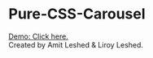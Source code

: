 # Pure-CSS-Carousel
<a href="https://liroyleshed.github.io/Pure-CSS-Carousel/">Demo: Click here.</a>
<br />
Created by Amit Leshed & Liroy Leshed.
